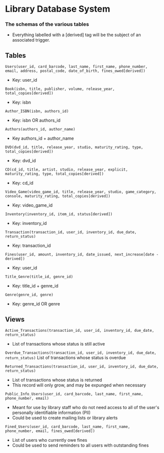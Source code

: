 # Library Database System

### The schemas of the various tables

 - Everything labelled with a [derived] tag will be the subject of an associated trigger.

## Tables

`Users(user_id, card_barcode, last_name, first_name, phone_number, email, address, postal_code, date_of_birth, fines_owed[derived])`
 - Key: user_id

`Book(isbn, title, publisher, volume, release_year, total_copies[derived])`
 - Key: isbn

`Author_ISBN(isbn, authors_id)`
 - Key: isbn OR authors_id

`Authors(authors_id, author_name)`
 - Key authors_id + author_name

`DVD(dvd_id, title, release_year, studio, maturity_rating, type, total_copies[derived])`
 - Key: dvd_id

`CD(cd_id, title, artist, studio, release_year, explicit, maturity_rating, type, total_copies[derived])`
 - Key: cd_id

`Video_Game(video_game_id, title, release_year, studio, game_category, console, maturity_rating, total_copies[derived])`
 - Key: video_game_id

`Inventory(inventory_id, item_id, status[derived])`
 - Key: inventory_id

`Transaction(transaction_id, user_id, inventory_id, due_date, return_status)`
 - Key: transaction_id

`Fines(user_id, amount, inventory_id, date_issued, next_increase[date - derived])`
 - Key: user_id

`Title_Genre(title_id, genre_id)`
 - Key: title_id + genre_id

`Genre(genre_id, genre)`
 - Key: genre_id OR genre

## Views

`Active_Transactions(transaction_id, user_id, inventory_id, due_date, return_status)`
 - List of transactions whose status is still active

`Overdue_Transactions(transaction_id, user_id, inventory_id, due_date, return_status)`
List of transactions whose status is overdue

`Returned_Transactions(transaction_id, user_id, inventory_id, due_date, return_status)`
 - List of transactions whose status is returned
 - This record will only grow, and may be expunged when necessary

`Public_Info_Users(user_id, card_barcode, last_name, first_name, phone_number, email)`
 - Meant for use by library staff who do not need access to all of the user's personally identifiable information (PII) 
 - Could be used to create mailing lists or library alerts

`Fined_Users(user_id, card_barcode, last_name, first_name, phone_number, email, fines_owed[derived])`
 - List of users who currently owe fines
 - Could be used to send reminders to all users with outstanding fines

